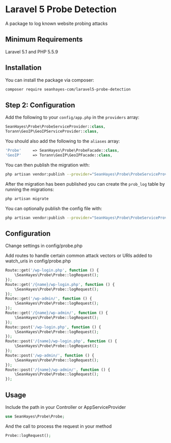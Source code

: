 # Laravel 5 Probe Detection
A package to log known website probing attacks

## Minimum Requirements

Laravel 5.1 and PHP 5.5.9

## Installation

You can install the package via composer:

``` bash
composer require seanhayes-com/laravel5-probe-detection
```

## Step 2: Configuration

Add the following to your `config/app.php` in the `providers` array:

```php
SeanHayes\Probe\ProbeServiceProvider::class,
Torann\GeoIP\GeoIPServiceProvider::class,
```

You should also add the following to the `aliases` array:

```php
'Probe'     => SeanHayes\Probe\ProbeFacade::class,
'GeoIP'     => Torann\GeoIP\GeoIPFacade::class,
```

You can then publish the migration with:
```bash
php artisan vendor:publish --provider="SeanHayes\Probe\ProbeServiceProvider" --tag="migrations"
```

After the migration has been published you can create the `prob_log` table by running the migrations:

```bash
php artisan migrate
```

You can optionally publish the config file with:
```bash
php artisan vendor:publish --provider="SeanHayes\Probe\ProbeServiceProvider" --tag="config"
```

## Configuration

Change settings in config/probe.php

Add routes to handle certain common attack vectors or URIs added to watch_uris in config/probe.php

```php
Route::get('/wp-login.php', function () {
	\SeanHayes\Probe\Probe::logRequest();
});
Route::get('/{name}/wp-login.php', function () {
	\SeanHayes\Probe\Probe::logRequest();
});
Route::get('/wp-admin/', function () {
	\SeanHayes\Probe\Probe::logRequest();
});
Route::get('/{name}/wp-admin/', function () {
	\SeanHayes\Probe\Probe::logRequest();
});
Route::post('/wp-login.php', function () {
	\SeanHayes\Probe\Probe::logRequest();
});
Route::post('/{name}/wp-login.php', function () {
	\SeanHayes\Probe\Probe::logRequest();
});
Route::post('/wp-admin/', function () {
	\SeanHayes\Probe\Probe::logRequest();
});
Route::post('/{name}/wp-admin/', function () {
	\SeanHayes\Probe\Probe::logRequest();
});
```

## Usage
Include the path in your Controller or AppServiceProvider

```php
use SeanHayes\Probe\Probe;
```
And the call to process the request in your method

```php
Probe::logRequest();
```

